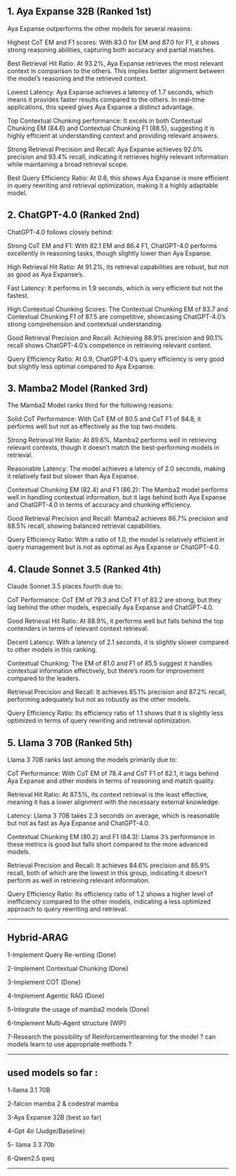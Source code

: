 ## 1. Aya Expanse 32B (Ranked 1st)

Aya Expanse outperforms the other models for several reasons:

Highest CoT EM and F1 scores: With 83.0 for EM and 87.0 for F1, it shows strong reasoning abilities, capturing both accuracy and partial matches.

Best Retrieval Hit Ratio: At 93.2%, Aya Expanse retrieves the most relevant context in comparison to the others. This implies better alignment between the model’s reasoning and the retrieved context.

Lowest Latency: Aya Expanse achieves a latency of 1.7 seconds, which means it provides faster results compared to the others. In real-time applications, this speed gives Aya Expanse a distinct advantage.

Top Contextual Chunking performance: It excels in both Contextual Chunking EM (84.6) and Contextual Chunking F1 (88.5), suggesting it is highly efficient at understanding context and providing relevant answers.

Strong Retrieval Precision and Recall: Aya Expanse achieves 92.0% precision and 93.4% recall, indicating it retrieves highly relevant information while maintaining a broad retrieval scope.

Best Query Efficiency Ratio: At 0.8, this shows Aya Expanse is more efficient in query rewriting and retrieval optimization, making it a highly adaptable model.


## 2. ChatGPT-4.0 (Ranked 2nd)

ChatGPT-4.0 follows closely behind:

Strong CoT EM and F1: With 82.1 EM and 86.4 F1, ChatGPT-4.0 performs excellently in reasoning tasks, though slightly lower than Aya Expanse.

High Retrieval Hit Ratio: At 91.2%, its retrieval capabilities are robust, but not as good as Aya Expanse’s.

Fast Latency: It performs in 1.9 seconds, which is very efficient but not the fastest.

High Contextual Chunking Scores: The Contextual Chunking EM of 83.7 and Contextual Chunking F1 of 87.5 are competitive, showcasing ChatGPT-4.0’s strong comprehension and contextual understanding.

Good Retrieval Precision and Recall: Achieving 88.9% precision and 90.1% recall shows ChatGPT-4.0’s competence in retrieving relevant content.

Query Efficiency Ratio: At 0.9, ChatGPT-4.0’s query efficiency is very good but slightly less optimal compared to Aya Expanse.


## 3. Mamba2 Model (Ranked 3rd)

The Mamba2 Model ranks third for the following reasons:

Solid CoT Performance: With CoT EM of 80.5 and CoT F1 of 84.8, it performs well but not as effectively as the top two models.

Strong Retrieval Hit Ratio: At 89.6%, Mamba2 performs well in retrieving relevant contexts, though it doesn’t match the best-performing models in retrieval.

Reasonable Latency: The model achieves a latency of 2.0 seconds, making it relatively fast but slower than Aya Expanse.

Contextual Chunking EM (82.4) and F1 (86.2): The Mamba2 model performs well in handling contextual information, but it lags behind both Aya Expanse and ChatGPT-4.0 in terms of accuracy and chunking efficiency.

Good Retrieval Precision and Recall: Mamba2 achieves 86.7% precision and 88.5% recall, showing balanced retrieval capabilities.

Query Efficiency Ratio: With a ratio of 1.0, the model is relatively efficient in query management but is not as optimal as Aya Expanse or ChatGPT-4.0.


## 4. Claude Sonnet 3.5 (Ranked 4th)

Claude Sonnet 3.5 places fourth due to:

CoT Performance: CoT EM of 79.3 and CoT F1 of 83.2 are strong, but they lag behind the other models, especially Aya Expanse and ChatGPT-4.0.

Good Retrieval Hit Ratio: At 88.9%, it performs well but falls behind the top contenders in terms of relevant context retrieval.

Decent Latency: With a latency of 2.1 seconds, it is slightly slower compared to other models in this ranking.

Contextual Chunking: The EM of 81.0 and F1 of 85.5 suggest it handles contextual information effectively, but there’s room for improvement compared to the leaders.

Retrieval Precision and Recall: It achieves 85.1% precision and 87.2% recall, performing adequately but not as robustly as the other models.

Query Efficiency Ratio: Its efficiency ratio of 1.1 shows that it is slightly less optimized in terms of query rewriting and retrieval optimization.


## 5. Llama 3 70B (Ranked 5th)

Llama 3 70B ranks last among the models primarily due to:

CoT Performance: With CoT EM of 78.4 and CoT F1 of 82.1, it lags behind Aya Expanse and other models in terms of reasoning and match quality.

Retrieval Hit Ratio: At 87.5%, its context retrieval is the least effective, meaning it has a lower alignment with the necessary external knowledge.

Latency: Llama 3 70B takes 2.3 seconds on average, which is reasonable but not as fast as Aya Expanse and ChatGPT-4.0.

Contextual Chunking EM (80.2) and F1 (84.3): Llama 3’s performance in these metrics is good but falls short compared to the more advanced models.

Retrieval Precision and Recall: It achieves 84.6% precision and 85.9% recall, both of which are the lowest in this group, indicating it doesn’t perform as well in retrieving relevant information.

Query Efficiency Ratio: Its efficiency ratio of 1.2 shows a higher level of inefficiency compared to the other models, indicating a less optimized approach to query rewriting and retrieval.





________________________________________________________________________________________________________________________________________________________________________________________________________________________________________________
## Hybrid-ARAG



1-Implement Query Re-wrtiing  (Done)

2-Implement Contextual Chunking (Done)

3-Implement COT (Done)

4-Implement Agentic RAG (Done)

5-Integrate the usage of mamba2 models (Done)

6-Implement Multi-Agent structure (WIP)

7-Research the possibility of Reinforcementlearning for the model ? can models learn to use appropriate methods ?

________________________________________________________________________________________________________________________________________________________________________________________________________________________________________________

## used models so far :

1-llama 3.1 70B

2-falcon mamba 2 & codestral mamba 

3-Aya Expanse 32B (best so far)

4-Gpt 4o (Judge/Baseline)

5- llama 3.3 70b

6-Qwen2.5 qwq
________________________________________________________________________________________________________________________________________________________________________________________________________________________________________________


